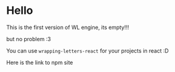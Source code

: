 # Hello

This is the first version of WL engine, its empty!!!

but no problem :3

You can use `wrapping-letters-react` for your projects in react :D

Here is the link to npm site <a href="https://npmjs.com/package/wrapping-letters-react">
